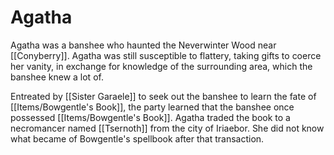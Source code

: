 # Agatha
Agatha was a banshee who haunted the Neverwinter Wood near [[Conyberry]]. Agatha was still susceptible to flattery, taking gifts to coerce her vanity, in exchange for knowledge of the surrounding area, which the banshee knew a lot of.

Entreated by [[Sister Garaele]] to seek out the banshee to learn the fate of [[Items/Bowgentle's Book]], the party learned that the banshee once possessed [[Items/Bowgentle's Book]]. Agatha traded the book to a necromancer named [[Tsernoth]] from the city of Iriaebor. She did not know what became of Bowgentle's spellbook after that transaction.